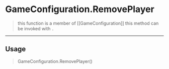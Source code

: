 # GameConfiguration.RemovePlayer
> this function is a member of [[GameConfiguration]]
> this method can be invoked with `.`
-----
## Usage
> GameConfiguration.RemovePlayer()
